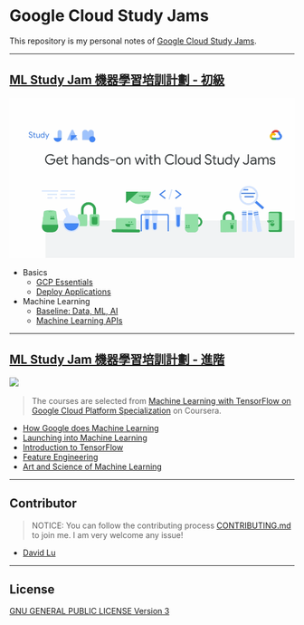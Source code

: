 # Google Cloud Study Jams

This repository is my personal notes of [Google Cloud Study Jams](https://events.withgoogle.com/cloud-studyjam/).

---
## [ML Study Jam 機器學習培訓計劃 - 初級](https://events.withgoogle.com/ml-study-jam-basic-tw/)

![](res/img/studyjams-basic.gif)

* Basics
    * [GCP Essentials](GoogleCloudTraining/GCPEssentials/)
    * [Deploy Applications](GoogleCloudTraining/DeployApplications/)
* Machine Learning
    * [Baseline: Data, ML, AI](GoogleCloudTraining/Baseline/)
    * [Machine Learning APIs](GoogleCloudTraining/MachineLearningAPIs)

---
## [ML Study Jam 機器學習培訓計劃 - 進階](https://events.withgoogle.com/ml-study-jam-interm-tw/)

![](res/img/studyjams-interm.png)

> The courses are selected from [Machine Learning with TensorFlow on Google Cloud Platform Specialization]((https://www.coursera.org/specializations/machine-learning-tensorflow-gcp#courses)) on Coursera.

* [How Google does Machine Learning](Coursera/GoogleML/)
* [Launching into Machine Learning](Coursera/LaunchML/)
* [Introduction to TensorFlow](Coursera/TensorFlow/)
* [Feature Engineering](Coursera/FeatureEng/)
* [Art and Science of Machine Learning](Coursera/ArtScienceML/)

---
## Contributor

> NOTICE: You can follow the contributing process [CONTRIBUTING.md](CONTRIBUTING.md) to join me. I am very welcome any issue!

* [David Lu](https://github.com/yungshenglu)

---
## License

[GNU GENERAL PUBLIC LICENSE Version 3](LICENSE)

